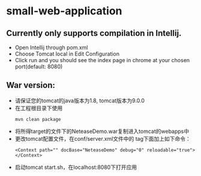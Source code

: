 # small-web-application

## Currently only supports compilation in Intellij.

* Open Intellij through pom.xml
* Choose Tomcat local in Edit Configuration
* Click run and you should see the index page in chrome at your chosen port(default: 8080)

## War version:
* 请保证您的tomcat的java版本为1.8, tomcat版本为9.0.0
* 在工程根目录下使用
	```
	mvn clean package
	```
* 将所得target的文件下的NeteaseDemo.war复制进入tomcat的webapps中
* 更改tomcat配置文件，在conf/server.xml文件中的<host> tag下面加上如下命令：
	```
	<Context path="" docBase="NeteaseDemo" debug="0" reloadable="true"></Context>
	```
* 启动tomcat start.sh，在localhost:8080下打开应用

